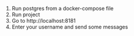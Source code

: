 1. Run postgres from a docker-compose file
2. Run project
3. Go to http://localhost:8181
4. Enter your username and send some messages